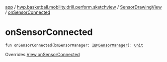 [app](../../index.md) / [hwp.basketball.mobility.drill.perform.sketchview](../index.md) / [SensorDrawingView](index.md) / [onSensorConnected](.)

# onSensorConnected

`fun onSensorConnected(bmSensorManager: `[`IBMSensorManager`](../../hwp.basketball.mobility.device.sensor/-i-b-m-sensor-manager/index.md)`): `[`Unit`](https://kotlinlang.org/api/latest/jvm/stdlib/kotlin/-unit/index.html)

Overrides [View.onSensorConnected](../-sensor-drawing-view-view-contract/-view/on-sensor-connected.md)

